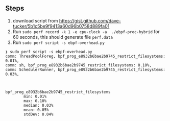 
## Steps 
1. download script from https://gist.github.com/dave-tucker/5b1c5be9f9413a60d96b0758d889fa01
2. Run `sudo perf record -k 1 -e cpu-clock -a  ./ebpf-proc-hybrid` for 60 seconds, this should generate file `perf.data`
3. Run `sudo perf script -s ebpf-overhead.py`


```
❯ sudo perf script -s ebpf-overhead.py
comm: ThreadPoolForeg, bpf_prog_e8932b6bae2b9745_restrict_filesystems: 0.01%,
comm: sh, bpf_prog_e8932b6bae2b9745_restrict_filesystems: 0.10%,
comm: SchedulerRunner, bpf_prog_e8932b6bae2b9745_restrict_filesystems: 0.03%,



bpf_prog_e8932b6bae2b9745_restrict_filesystems
        min: 0.01%
        max: 0.10%
        median: 0.03%
        mean: 0.05%
        stdDev: 0.04%
```
